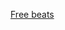 ---
layout: post
wordpress_id: 1186
wordpress_url: http://noesbueno.com/archives/1186
date: '2011-07-22 13:00:52 -0500'
date_gmt: '2011-07-22 18:00:52 -0500'
body: |
  <p><a href="http://kottke.org/11/07/free-beats">Free beats</a></p>
---